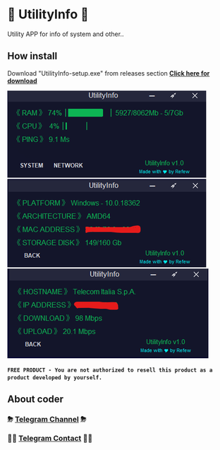 # 🔮 UtilityInfo 🔮
Utility APP for info of system and other..

## How install
Download "UtilityInfo-setup.exe" from releases section
**[Click here for download](https://github.com/RefewDev/UtilityInfo/releases/download/v1.0/UtilityInfo-setup.exe)**

![pic](https://github.com/RefewDev/UtilityInfo/blob/master/main.png)
![pic2](https://github.com/RefewDev/UtilityInfo/blob/master/system.png)
![pic3](https://github.com/RefewDev/UtilityInfo/blob/master/network.png)

**`FREE PRODUCT - You are not authorized to resell this product as a product developed by yourself.`**

## About coder
### ⛈ [Telegram Channel](https://t.me/RefewDevOfficial) ⛈
### 👨‍💻 [Telegram Contact](https://t.me/Refew) 👨‍💻

